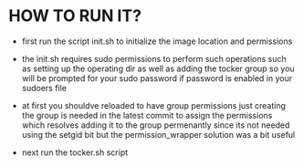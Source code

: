 # HOW TO RUN IT?
- first run the script init.sh to initialize the image location and permissions

- the init.sh requires sudo permissions to perform such operations such as setting up the operating dir as well as adding the tocker group so you will be prompted for your sudo password if password is enabled in your sudoers file

- at first you shouldve reloaded to have group permissions just creating the group is needed in the latest commit to assign the permissions which resolves adding it to the group permenantly since its not needed using the setgid bit but the permission_wrapper solution was a bit useful

- next run the tocker.sh script
